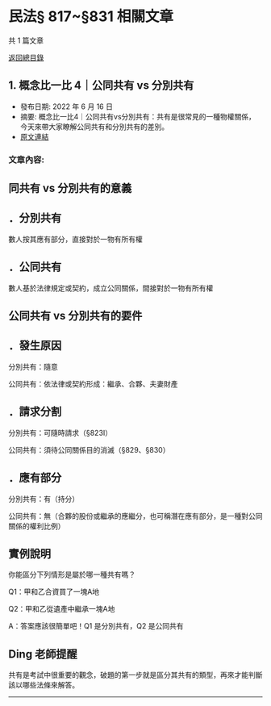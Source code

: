 # 民法§ 817~§831 相關文章

共 1 篇文章

[返回總目錄](00_總目錄.md)

## 1. 概念比一比 4｜公同共有 vs 分別共有

- 發布日期: 2022 年 6 月 16 日
- 摘要: 概念比一比4｜公同共有vs分別共有：共有是很常見的一種物權關係，今天來帶大家瞭解公同共有和分別共有的差別。
- [原文連結](https://www.jasper-realestate.com/%e5%85%ac%e5%90%8c%e5%85%b1%e6%9c%89-vs-%e5%88%86%e5%88%a5%e5%85%b1%e6%9c%89/)

### 文章內容:

## 同共有 vs 分別共有的意義

## ．分別共有

數人按其應有部分，直接對於一物有所有權

## ．公同共有

數人基於法律規定或契約，成立公同關係，間接對於一物有所有權

## 公同共有 vs 分別共有的要件

## ．發生原因

分別共有：隨意

公同共有：依法律或契約形成：繼承、合夥、夫妻財產

## ．請求分割

分別共有：可隨時請求（§823Ⅰ）

公同共有：須待公同關係目的消滅（§829、§830）

## ．應有部分

分別共有：有（持分）

公同共有：無（合夥的股份或繼承的應繼分，也可稱潛在應有部分，是一種對公同關係的權利比例）

## 實例說明

你能區分下列情形是屬於哪一種共有嗎？

Q1：甲和乙合資買了一塊A地

Q2：甲和乙從遺產中繼承一塊A地

A：答案應該很簡單吧！Q1 是分別共有，Q2 是公同共有

## Ding 老師提醒

共有是考試中很重要的觀念，破題的第一步就是區分其共有的類型，再來才能判斷該以哪些法條來解答。

---

